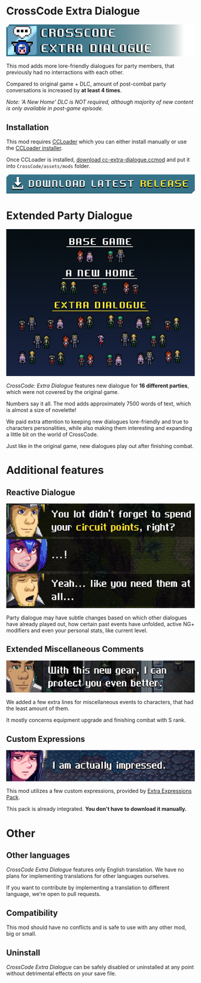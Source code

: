 # CrossCode Extra Dialogue

![CrossCode Extra Dialogue Banner](docs/images/title.png)

This mod adds more lore-friendly dialogues for party members, that previously had no interractions with each other. 

Compared to original game + DLC, amount of post-combat party conversations is increased by **at least 4 times**.

*Note: 'A New Home' DLC is NOT required, although majority of new content is only available in post-game episode.*

## Installation
This mod requires [CCLoader](https://github.com/CCDirectLink/CCLoader) which you can either install manually or use the [CCLoader installer](https://github.com/CCDirectLink/ccloader-installer).

Once CCLoader is installed, [download cc-extra-dialogue.ccmod](https://github.com/Paradragon/cc-extra-dialogue/releases) and put it into `CrossCode/assets/mods` folder.

[![Download latest release](docs/images/download_release.png)](https://github.com/Paradragon/cc-extra-dialogue/releases)


# Extended Party Dialogue
![Extended party dialogue](docs/images/party_dialogue.png)

*CrossCode: Extra Dialogue* features new dialogue for **16 different parties**, which were not covered by the original game. 

Numbers say it all. The mod adds approximately 7500 words of text, which is almost a size of novelette!

We paid extra attention to keeping new dialogues lore-friendly and true to characters personalities, while also making them interesting and expanding a little bit on the world of CrossCode.

Just like in the original game, new dialogues play out after finishing combat.

# Additional features
## Reactive Dialogue
![Reactive dialogue](docs/images/reactive_dialogue.png)

Party dialogue may have subtle changes based on which other dialogues have already played out, how certain past events have unfolded, active NG+ modifiers and even your personal stats, like current level.

## Extended Miscellaneous Comments
![Miscellaneous dialogue](docs/images/miscellaneous.png)

We added a few extra lines for miscellaneous events to characters, that had the least amount of them.

It mostly concerns equipment upgrade and finishing combat with S rank.

## Custom Expressions
![Extra expressions](docs/images/extra_expressions.png)

This mod utilizes a few custom expressions, provided by [Extra Expressions Pack](https://github.com/Paradragon/cc-extra-expressions-pack/). 

This pack is already integrated. **You don't have to download it manually.** 

# Other
## Other languages
*CrossCode Extra Dialogue* features only English translation. We have no plans for implementing translations for other languages ourselves.

If you want to contribute by implementing a translation to different language, we're open to pull requests.

## Compatibility
This mod should have no conflicts and is safe to use with any other mod, big or small.

## Uninstall
*CrossCode Extra Dialogue* can be safely disabled or uninstalled at any point without detrimental effects on your save file.
